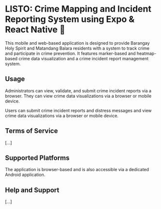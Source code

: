 # LISTO: Crime Mapping and Incident Reporting System using Expo & React Native 🚨

This mobile and web-based application is designed to provide Barangay Holy Spirit and Matandang Balara residents with a system to track crime and participate in crime prevention. It features marker-based and heatmap-based crime data visualization and a crime incident report management system.

## Usage

Administrators can view, validate, and submit crime incident reports via a browser. They can view crime data visualizations via a browser or mobile device.

Users can submit crime incident reports and distress messages and view crime data visualizations via a browser or mobile device.

## Terms of Service

[...]

## Supported Platforms

The application is browser-based and is also accessible via a dedicated Android application.

## Help and Support

[...]
